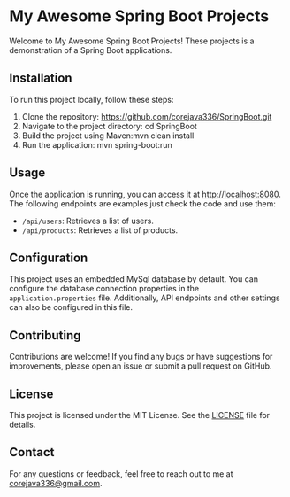 # My Awesome Spring Boot Projects

Welcome to My Awesome Spring Boot Projects! These projects is a demonstration of a  Spring Boot applications.

## Installation

To run this project locally, follow these steps:

1. Clone the repository: https://github.com/corejava336/SpringBoot.git
2. Navigate to the project directory: cd SpringBoot
3. Build the project using Maven:mvn clean install
4. Run the application:
mvn spring-boot:run

## Usage

Once the application is running, you can access it at [http://localhost:8080](http://localhost:8080). The following endpoints are examples just check the code and use them:

- `/api/users`: Retrieves a list of users.
- `/api/products`: Retrieves a list of products.

## Configuration

This project uses an embedded MySql database by default. You can configure the database connection properties in the `application.properties` file. Additionally, API endpoints and other settings can also be configured in this file.

## Contributing

Contributions are welcome! If you find any bugs or have suggestions for improvements, please open an issue or submit a pull request on GitHub.

## License

This project is licensed under the MIT License. See the [LICENSE](LICENSE) file for details.

## Contact

For any questions or feedback, feel free to reach out to me at corejava336@gmail.com.






